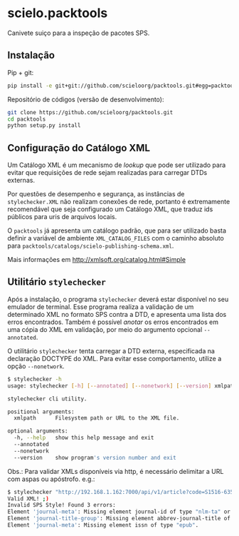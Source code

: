 scielo.packtools
================

Canivete suiço para a inspeção de pacotes SPS.


Instalação
----------

Pip + git:

```bash
pip install -e git+git://github.com/scieloorg/packtools.git#egg=packtools
```

Repositório de códigos (versão de desenvolvimento):

```bash
git clone https://github.com/scieloorg/packtools.git
cd packtools 
python setup.py install
```


Configuração do Catálogo XML
----------------------------

Um Catálogo XML é um mecanismo de *lookup* que pode ser utilizado para evitar que requisições de 
rede sejam realizadas para carregar DTDs externas. 

Por questões de desempenho e segurança, as instâncias de `stylechecker.XML` não realizam 
conexões de rede, portanto é extremamente recomendável que seja configurado um Catálogo XML,
que traduz ids públicos para uris de arquivos locais.

O `packtools` já apresenta um catálogo padrão, que para ser utilizado basta definir a
variável de ambiente `XML_CATALOG_FILES` com o caminho absoluto para 
`packtools/catalogs/scielo-publishing-schema.xml`.

Mais informações em http://xmlsoft.org/catalog.html#Simple


Utilitário `stylechecker`
-------------------------

Após a instalação, o programa `stylechecker` deverá estar disponível no seu emulador de terminal. 
Esse programa realiza a validação de um determinado XML no formato SPS contra a DTD, e 
apresenta uma lista dos erros encontrados. Também é possível *anotar* os erros encontrados em uma
cópia do XML em validação, por meio do argumento opcional `--annotated`.

O utilitário `stylechecker` tenta carregar a DTD externa, especificada na declaração DOCTYPE do 
XML. Para evitar esse comportamento, utilize a opção `--nonetwork`.

```bash
$ stylechecker -h
usage: stylechecker [-h] [--annotated] [--nonetwork] [--version] xmlpath

stylechecker cli utility.

positional arguments:
  xmlpath      Filesystem path or URL to the XML file.

optional arguments:
  -h, --help   show this help message and exit
  --annotated
  --nonetwork
  --version    show program's version number and exit
```

Obs.: Para validar XMLs disponíveis via http, é necessário delimitar a URL com aspas ou apóstrofo. e.g.: 

```bash
$ stylechecker "http://192.168.1.162:7000/api/v1/article?code=S1516-635X2014000100012&format=xmlrsps"
Valid XML! ;)
Invalid SPS Style! Found 3 errors:
Element 'journal-meta': Missing element journal-id of type "nlm-ta" or "publisher-id".
Element 'journal-title-group': Missing element abbrev-journal-title of type "publisher".
Element 'journal-meta': Missing element issn of type "epub".
```

